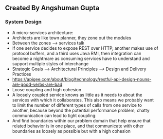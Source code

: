 ## Created By Angshuman Gupta

### System Design

- A micro-services architecture:
- Architects are like town planner, they zone out the modules
- Between the zones --> services talk
- If one service decides to expose REST over HTTP, another makes use of protocol buffers, and a third uses Java RMI, then integration can become a nightmare as consuming services have to understand and support multiple styles of interchange
- Strategic Goals --> Architectural Principles --> Design and Delivery Practices
-  https://apigee.com/about/blog/technology/restful-api-design-nouns-are-good-verbs-are-bad
- Loose coupling and high cohesion
- A loosely coupled service knows as little as it needs to about the services with which it collaborates. This also means we probably want to limit the number of different types of calls from one service to another, because beyond the potential performance problem, chatty communication can lead to tight coupling
- And find boundaries within our problem domain that help ensure that related behavior is in one place, and that communicate with other boundaries as loosely as possible but with a high cohesion
